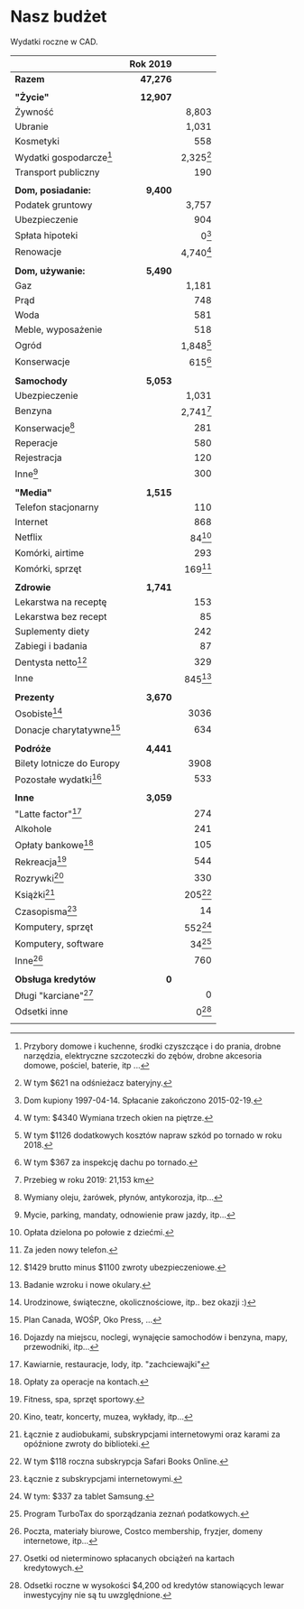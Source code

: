 # Nasz budżet

Wydatki roczne w CAD.

|                                | Rok 2019   |                     |
| ---                            | --:        | --:                 |
| **Razem**                      | **47,276** |                     |
|                                |            |                     |
| **"Życie"**                    | **12,907** |                     |
| Żywność                        |            | 8,803               |
| Ubranie                        |            | 1,031               |
| Kosmetyki                      |            | 558                 |
| Wydatki gospodarcze[^wydgosp]  |            | 2,325[^gospodarcze] |
| Transport publiczny            |            | 190                 |
|                                |            |                     |
| **Dom, posiadanie:**           | **9,400**  |                     |
| Podatek gruntowy               |            | 3,757               |
| Ubezpieczenie                  |            | 904                 |
| Spłata hipoteki                |            | 0[^hipoteka]        |
| Renowacje                      |            | 4,740[^renowacje]   |
|                                |            |                     |
| **Dom, używanie:**             | **5,490**  |                     |
| Gaz                            |            | 1,181               |
| Prąd                           |            | 748                 |
| Woda                           |            | 581                 |
| Meble, wyposażenie             |            | 518                 |
| Ogród                          |            | 1,848[^ogrod]       |
| Konserwacje                    |            | 615[^konserwacje]   |
|                                |            |                     |
| **Samochody**                  | **5,053**  |                     |
| Ubezpieczenie                  |            | 1,031               |
| Benzyna                        |            | 2,741[^benzyna]     |
| Konserwacje[^samochodkons]     |            | 281                 |
| Reperacje                      |            | 580                 |
| Rejestracja                    |            | 120                 |
| Inne[^samochodinne]            |            | 300                 |
|                                |            |                     |
| **"Media"**                    | **1,515**  |                     |
| Telefon stacjonarny            |            | 110                 |
| Internet                       |            | 868                 |
| Netflix                        |            | 84[^netflix]        |
| Komórki, airtime               |            | 293                 |
| Komórki, sprzęt                |            | 169[^komorkisprzet] |
|                                |            |                     |
| **Zdrowie**                    | **1,741**  |                     |
| Lekarstwa na receptę           |            | 153                 |
| Lekarstwa bez recept           |            | 85                  |
| Suplementy diety               |            | 242                 |
| Zabiegi i badania              |            | 87                  |
| Dentysta netto[^dentysta]      |            | 329                 |
| Inne                           |            | 845[^lekinne]       |
|                                |            |                     |
| **Prezenty**                   | **3,670**  |                     |
| Osobiste[^prezentyosobiste]    |            | 3036                |
| Donacje charytatywne[^donacje] |            | 634                 |
|                                |            |                     |
| **Podróże**                    | **4,441**  |                     |
| Bilety lotnicze do Europy      |            | 3908                |
| Pozostałe wydatki[^podrinne]   |            | 533                 |
|                                |            |                     |
| **Inne**                       | **3,059**  |                     |
| "Latte factor"[^latte]         |            | 274                 |
| Alkohole                       |            | 241                 |
| Opłaty bankowe[^bankowe]       |            | 105                 |
| Rekreacja[^rekreacja]          |            | 544                 |
| Rozrywki[^rozrywki]            |            | 330                 |
| Książki[^ksiazki]              |            | 205[^safaribooks]   |
| Czasopisma[^czasopisma]        |            | 14                  |
| Komputery, sprzęt              |            | 552[^kompsprzet]    |
| Komputery, software            |            | 34[^software]       |
| Inne[^inneinne]                |            | 760                 |
|                                |            |                     |
| **Obsługa kredytów**           | **0**      |                     |
| Długi "karciane"[^karciane]    |            | 0                   |
| Odsetki inne                   |            | 0[^odsinne]         |
|                                |            |                     |


[^wydgosp]: Przybory domowe i kuchenne, środki czyszczące i do prania, drobne narzędzia, elektryczne szczoteczki do zębów, drobne akcesoria domowe, pościel, baterie, itp ...
[^gospodarcze]: W tym $621 na odśnieżacz bateryjny.
[^ogrod]: W tym $1126 dodatkowych kosztów napraw szkód po tornado w roku 2018.
[^konserwacje]: W tym $367 za inspekcję dachu po tornado.
[^hipoteka]: Dom kupiony 1997-04-14. Spłacanie zakończono 2015-02-19.
[^renowacje]: W tym: $4340 Wymiana trzech okien na piętrze.
[^netflix]: Opłata dzielona po połowie z dziećmi.
[^komorkisprzet]: Za jeden nowy telefon.
[^samochodkons]: Wymiany oleju, żarówek, płynów, antykorozja, itp...
[^samochodinne]: Mycie, parking, mandaty, odnowienie praw jazdy, itp...
[^latte]: Kawiarnie, restauracje, lody, itp. "zachciewajki"
[^bankowe]: Opłaty za operacje na kontach.
[^rekreacja]: Fitness, spa, sprzęt sportowy.
[^rozrywki]: Kino, teatr, koncerty, muzea, wykłady, itp...
[^ksiazki]: Łącznie z audiobukami, subskrypcjami internetowymi oraz karami za opóźnione zwroty do biblioteki.
[^safaribooks]: W tym $118 roczna subskrypcja Safari Books Online.
[^czasopisma]: Łącznie z subskrypcjami internetowymi.
[^kompsprzet]: W tym: $337 za tablet Samsung.
[^software]: Program TurboTax do sporządzania zeznań podatkowych.
[^inneinne]: Poczta, materiały biurowe, Costco membership, fryzjer, domeny internetowe, itp...
[^dentysta]: $1429 brutto minus $1100 zwroty ubezpieczeniowe.
[^lekinne]: Badanie wzroku i nowe okulary.
[^prezentyosobiste]: Urodzinowe, świąteczne, okolicznościowe, itp.. bez okazji :)
[^donacje]: Plan Canada, WOŚP, Oko Press, ...
[^podrinne]: Dojazdy na miejscu, noclegi, wynajęcie samochodów i benzyna, mapy, przewodniki, itp...
[^benzyna]: Przebieg w roku 2019: 21,153 km
[^karciane]: Osetki od nieterminowo spłacanych obciążeń na kartach kredytowych.
[^odsinne]: Odsetki roczne w wysokości $4,200 od kredytów stanowiących lewar inwestycyjny nie są tu uwzględnione.


